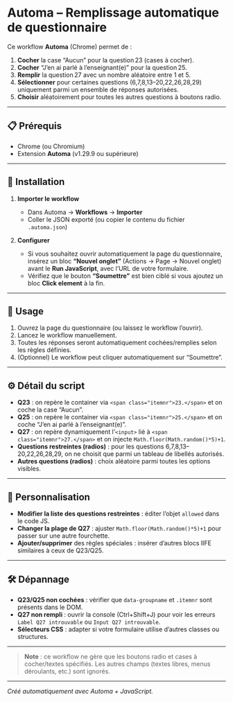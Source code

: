 # Automa – Remplissage automatique de questionnaire

Ce workflow **Automa** (Chrome) permet de :

1. **Cocher** la case “Aucun” pour la question 23 (cases à cocher).  
2. **Cocher** “J’en ai parlé à l’enseignant(e)” pour la question 25.  
3. **Remplir** la question 27 avec un nombre aléatoire entre 1 et 5.  
4. **Sélectionner** pour certaines questions (6,7,8,13–20,22,26,28,29) uniquement parmi un ensemble de réponses autorisées.  
5. **Choisir** aléatoirement pour toutes les autres questions à boutons radio.

---

## 📋 Prérequis

- Chrome (ou Chromium)  
- Extension **Automa** (v1.29.9 ou supérieure)  

---

## 🚀 Installation

1. **Importer le workflow**  
   - Dans Automa → **Workflows** → **Importer**  
   - Coller le JSON exporté (ou copier le contenu du fichier `.automa.json`)  

2. **Configurer**  
   - Si vous souhaitez ouvrir automatiquement la page du questionnaire, insérez un bloc **“Nouvel onglet”** (Actions → Page → Nouvel onglet) avant le **Run JavaScript**, avec l’URL de votre formulaire.
   - Vérifiez que le bouton **“Soumettre”** est bien ciblé si vous ajoutez un bloc **Click element** à la fin.

---

## 📖 Usage

1. Ouvrez la page du questionnaire (ou laissez le workflow l’ouvrir).  
2. Lancez le workflow manuellement.  
3. Toutes les réponses seront automatiquement cochées/remplies selon les règles définies.  
4. (Optionnel) Le workflow peut cliquer automatiquement sur “Soumettre”.

---

## ⚙️ Détail du script

- **Q23** : on repère le container via `<span class="itemnr">23.</span>` et on coche la case “Aucun”.  
- **Q25** : on repère le container via `<span class="itemnr">25.</span>` et on coche “J’en ai parlé à l’enseignant(e)”.  
- **Q27** : on repère dynamiquement l’`<input>` lié à `<span class="itemnr">27.</span>` et on injecte `Math.floor(Math.random()*5)+1`.  
- **Questions restreintes (radios)** : pour les questions 6,7,8,13–20,22,26,28,29, on ne choisit que parmi un tableau de libellés autorisés.  
- **Autres questions (radios)** : choix aléatoire parmi toutes les options visibles.

---

## 🔧 Personnalisation

- **Modifier la liste des questions restreintes** : éditer l’objet `allowed` dans le code JS.  
- **Changer la plage de Q27** : ajuster `Math.floor(Math.random()*5)+1` pour passer sur une autre fourchette.  
- **Ajouter/supprimer** des règles spéciales : insérer d’autres blocs IIFE similaires à ceux de Q23/Q25.

---

## 🛠️ Dépannage

- **Q23/Q25 non cochées** : vérifier que `data-groupname` et `.itemnr` sont présents dans le DOM.  
- **Q27 non rempli** : ouvrir la console (Ctrl+Shift+J) pour voir les erreurs `Label Q27 introuvable` ou `Input Q27 introuvable`.  
- **Sélecteurs CSS** : adapter si votre formulaire utilise d’autres classes ou structures.

---

> **Note** : ce workflow ne gère que les boutons radio et cases à cocher/textes spécifiés. Les autres champs (textes libres, menus déroulants, etc.) sont ignorés.

---

*Créé automatiquement avec Automa + JavaScript.*  
